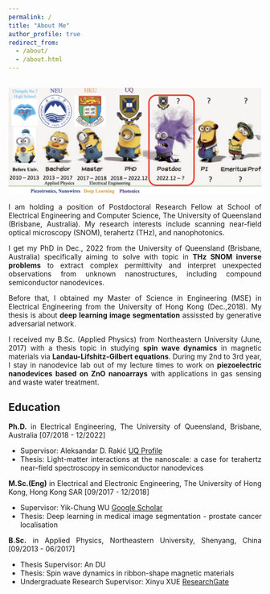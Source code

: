 ```yaml
---
permalink: /
title: "About Me"
author_profile: true
redirect_from: 
  - /about/
  - /about.html
---
```


<style>body {text-align: justify}</style>
<br/><img src='/images/About Me.png'>

I am holding a position of Postdoctoral Research Fellow at School of Electrical Engineering and Computer Science, The University of Queensland (Brisbane, Australia). My research interests include scanning near-field optical microscopy (SNOM), terahertz (THz), and nanophotonics.

I get my PhD in Dec., 2022 from the University of Queensland (Brisbane, Australia) specifically aiming to solve with topic in **THz SNOM inverse problems** to extract complex permittivity and interpret unexpected observations from unknown nanostructures, including compound semiconductor nanodevices.

Before that, I obtained my Master of Science in Engineering (MSE) in Electrical Engineering from the University of Hong Kong (Dec.,2018). My thesis is about **deep learning image segmentation** assissted by generative adversarial network.

I received my B.Sc. (Applied Physics) from Northeastern University (June, 2017) with a thesis topic in studying **spin wave dynamics** in magnetic materials via **Landau-Lifshitz-Gilbert equations**. During my 2nd to 3rd year, I stay in nanodevice lab out of my lecture times to work on **piezoelectric nanodevices based on ZnO nanoarrays** with applications in gas sensing and waste water treatment.

Education
------
**Ph.D.** in Electrical Engineering, The University of Queensland, Brisbane, Australia [07/2018 - 12/2022]
- Supervisor: Aleksandar D. Rakić [UQ Profile](https://about.uq.edu.au/experts/473)
- Thesis: Light-matter interactions at the nanoscale: a case for terahertz near-field spectroscopy in semiconductor nanodevices

**M.Sc.(Eng)** in Electrical and Electronic Engineering, The University of Hong Kong, Hong Kong SAR [09/2017 - 12/2018]
- Supervisor: Yik-Chung WU [Google Scholar](https://scholar.google.com/citations?user=pEpkokUAAAAJ&hl=en)
- Thesis: Deep learning in medical image segmentation - prostate cancer localisation

**B.Sc.** in Applied Physics, Northeastern University, Shenyang, China [09/2013 - 06/2017]
- Thesis Supervisor: An DU
- Thesis: Spin wave dynamics in ribbon-shape magnetic materials
- Undergraduate Research Supervisor: Xinyu XUE [ResearchGate](https://www.researchgate.net/profile/Xinyu-Xue-2)


